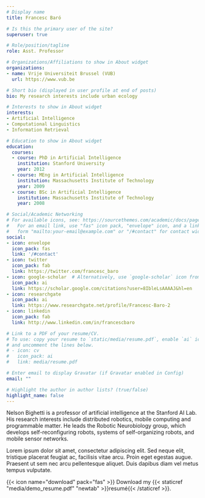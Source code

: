 ```yaml
---
# Display name
title: Francesc Baró

# Is this the primary user of the site?
superuser: true

# Role/position/tagline
role: Asst. Professor

# Organizations/Affiliations to show in About widget
organizations:
- name: Vrije Universiteit Brussel (VUB)
  url: https://www.vub.be

# Short bio (displayed in user profile at end of posts)
bio: My research interests include urban ecology

# Interests to show in About widget
interests:
- Artificial Intelligence
- Computational Linguistics
- Information Retrieval

# Education to show in About widget
education:
  courses:
  - course: PhD in Artificial Intelligence
    institution: Stanford University
    year: 2012
  - course: MEng in Artificial Intelligence
    institution: Massachusetts Institute of Technology
    year: 2009
  - course: BSc in Artificial Intelligence
    institution: Massachusetts Institute of Technology
    year: 2008

# Social/Academic Networking
# For available icons, see: https://sourcethemes.com/academic/docs/page-builder/#icons
#   For an email link, use "fas" icon pack, "envelope" icon, and a link in the
#   form "mailto:your-email@example.com" or "/#contact" for contact widget.
social:
- icon: envelope
  icon_pack: fas
  link: '/#contact'
- icon: twitter
  icon_pack: fab
  link: https://twitter.com/francesc_baro
- icon: google-scholar  # Alternatively, use `google-scholar` icon from `ai` icon pack
  icon_pack: ai
  link: https://scholar.google.com/citations?user=8IbleLsAAAAJ&hl=en
- icon: researchgate
  icon_pack: ai
  link: https://www.researchgate.net/profile/Francesc-Baro-2
- icon: linkedin
  icon_pack: fab
  link: http://www.linkedin.com/in/francescbaro

# Link to a PDF of your resume/CV.
# To use: copy your resume to `static/media/resume.pdf`, enable `ai` icons in `params.toml`, 
# and uncomment the lines below.
# - icon: cv
#   icon_pack: ai
#   link: media/resume.pdf

# Enter email to display Gravatar (if Gravatar enabled in Config)
email: ""

# Highlight the author in author lists? (true/false)
highlight_name: false
---
```


Nelson Bighetti is a professor of artificial intelligence at the Stanford AI Lab. His research interests include distributed robotics, mobile computing and programmable matter. He leads the Robotic Neurobiology group, which develops self-reconfiguring robots, systems of self-organizing robots, and mobile sensor networks.

Lorem ipsum dolor sit amet, consectetur adipiscing elit. Sed neque elit, tristique placerat feugiat ac, facilisis vitae arcu. Proin eget egestas augue. Praesent ut sem nec arcu pellentesque aliquet. Duis dapibus diam vel metus tempus vulputate.

{{< icon name="download" pack="fas" >}} Download my {{< staticref "media/demo_resume.pdf" "newtab" >}}resumé{{< /staticref >}}.
